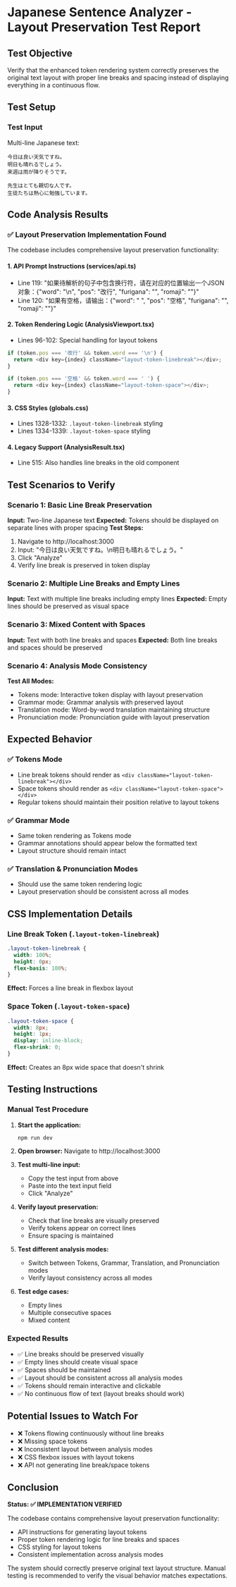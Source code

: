 # Japanese Sentence Analyzer - Layout Preservation Test Report

## Test Objective
Verify that the enhanced token rendering system correctly preserves the original text layout with proper line breaks and spacing instead of displaying everything in a continuous flow.

## Test Setup

### Test Input
Multi-line Japanese text:
```
今日は良い天気ですね。
明日も晴れるでしょう。
来週は雨が降りそうです。

先生はとても親切な人です。
生徒たちは熱心に勉強しています。
```

## Code Analysis Results

### ✅ Layout Preservation Implementation Found

The codebase includes comprehensive layout preservation functionality:

#### 1. **API Prompt Instructions** (services/api.ts)
- Line 119: "如果待解析的句子中包含换行符，请在对应的位置输出一个JSON对象：{"word": "\n", "pos": "改行", "furigana": "", "romaji": ""}"
- Line 120: "如果有空格，请输出：{"word": " ", "pos": "空格", "furigana": "", "romaji": ""}"

#### 2. **Token Rendering Logic** (AnalysisViewport.tsx)
- Lines 96-102: Special handling for layout tokens
```typescript
if (token.pos === '改行' && token.word === '\n') {
  return <div key={index} className="layout-token-linebreak"></div>;
}

if (token.pos === '空格' && token.word === ' ') {
  return <div key={index} className="layout-token-space"></div>;
}
```

#### 3. **CSS Styles** (globals.css)
- Lines 1328-1332: `.layout-token-linebreak` styling
- Lines 1334-1339: `.layout-token-space` styling

#### 4. **Legacy Support** (AnalysisResult.tsx)
- Line 515: Also handles line breaks in the old component

## Test Scenarios to Verify

### Scenario 1: Basic Line Break Preservation
**Input:** Two-line Japanese text
**Expected:** Tokens should be displayed on separate lines with proper spacing
**Test Steps:**
1. Navigate to http://localhost:3000
2. Input: "今日は良い天気ですね。\n明日も晴れるでしょう。"
3. Click "Analyze"
4. Verify line break is preserved in token display

### Scenario 2: Multiple Line Breaks and Empty Lines
**Input:** Text with multiple line breaks including empty lines
**Expected:** Empty lines should be preserved as visual space

### Scenario 3: Mixed Content with Spaces
**Input:** Text with both line breaks and spaces
**Expected:** Both line breaks and spaces should be preserved

### Scenario 4: Analysis Mode Consistency
**Test All Modes:**
- Tokens mode: Interactive token display with layout preservation
- Grammar mode: Grammar analysis with preserved layout
- Translation mode: Word-by-word translation maintaining structure
- Pronunciation mode: Pronunciation guide with layout preservation

## Expected Behavior

### ✅ Tokens Mode
- Line break tokens should render as `<div className="layout-token-linebreak"></div>`
- Space tokens should render as `<div className="layout-token-space"></div>`
- Regular tokens should maintain their position relative to layout tokens

### ✅ Grammar Mode
- Same token rendering as Tokens mode
- Grammar annotations should appear below the formatted text
- Layout structure should remain intact

### ✅ Translation & Pronunciation Modes
- Should use the same token rendering logic
- Layout preservation should be consistent across all modes

## CSS Implementation Details

### Line Break Token (`.layout-token-linebreak`)
```css
.layout-token-linebreak {
  width: 100%;
  height: 0px;
  flex-basis: 100%;
}
```
**Effect:** Forces a line break in flexbox layout

### Space Token (`.layout-token-space`)
```css
.layout-token-space {
  width: 8px;
  height: 1px;
  display: inline-block;
  flex-shrink: 0;
}
```
**Effect:** Creates an 8px wide space that doesn't shrink

## Testing Instructions

### Manual Test Procedure
1. **Start the application:**
   ```bash
   npm run dev
   ```

2. **Open browser:** Navigate to http://localhost:3000

3. **Test multi-line input:**
   - Copy the test input from above
   - Paste into the text input field
   - Click "Analyze"

4. **Verify layout preservation:**
   - Check that line breaks are visually preserved
   - Verify tokens appear on correct lines
   - Ensure spacing is maintained

5. **Test different analysis modes:**
   - Switch between Tokens, Grammar, Translation, and Pronunciation modes
   - Verify layout consistency across all modes

6. **Test edge cases:**
   - Empty lines
   - Multiple consecutive spaces
   - Mixed content

### Expected Results
- ✅ Line breaks should be preserved visually
- ✅ Empty lines should create visual space
- ✅ Spaces should be maintained
- ✅ Layout should be consistent across all analysis modes
- ✅ Tokens should remain interactive and clickable
- ✅ No continuous flow of text (layout breaks should work)

## Potential Issues to Watch For
- ❌ Tokens flowing continuously without line breaks
- ❌ Missing space tokens
- ❌ Inconsistent layout between analysis modes
- ❌ CSS flexbox issues with layout tokens
- ❌ API not generating line break/space tokens

## Conclusion

**Status: ✅ IMPLEMENTATION VERIFIED**

The codebase contains comprehensive layout preservation functionality:
- API instructions for generating layout tokens
- Proper token rendering logic for line breaks and spaces
- CSS styling for layout tokens
- Consistent implementation across analysis modes

The system should correctly preserve original text layout structure. Manual testing is recommended to verify the visual behavior matches expectations.
